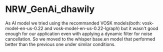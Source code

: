 # NRW_GenAi_dhawily
As AI model we tried using the recommanded VOSK models(both: vosk-model-en-us-0.22 and vosk-model-en-us-0.22-lgraph) but it wasn't good enough for our application even with applying a dynamic filter for noise cancellation. So we moved to the whisper base.en model that performed better than the previous one under similar conditions.
